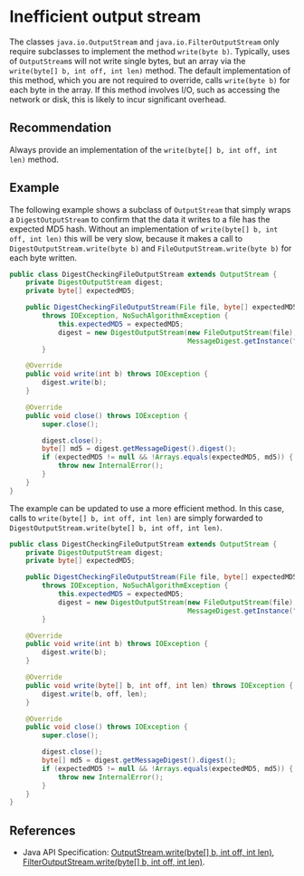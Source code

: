 # Inefficient output stream
The classes `java.io.OutputStream` and `java.io.FilterOutputStream` only require subclasses to implement the method `write(byte b)`. Typically, uses of `OutputStream`s will not write single bytes, but an array via the `write(byte[] b, int off, int len)` method. The default implementation of this method, which you are not required to override, calls `write(byte b)` for each byte in the array. If this method involves I/O, such as accessing the network or disk, this is likely to incur significant overhead.


## Recommendation
Always provide an implementation of the `write(byte[] b, int off, int len)` method.


## Example
The following example shows a subclass of `OutputStream` that simply wraps a `DigestOutputStream` to confirm that the data it writes to a file has the expected MD5 hash. Without an implementation of `write(byte[] b, int off, int len)` this will be very slow, because it makes a call to `DigestOutputStream.write(byte b)` and `FileOutputStream.write(byte b)` for each byte written.


```java
public class DigestCheckingFileOutputStream extends OutputStream {
	private DigestOutputStream digest;
	private byte[] expectedMD5;

	public DigestCheckingFileOutputStream(File file, byte[] expectedMD5)
		throws IOException, NoSuchAlgorithmException {
			this.expectedMD5 = expectedMD5;
			digest = new DigestOutputStream(new FileOutputStream(file),
											MessageDigest.getInstance("MD5"));
		}

	@Override
	public void write(int b) throws IOException {
		digest.write(b);
	}

	@Override
	public void close() throws IOException {
		super.close();

		digest.close();
		byte[] md5 = digest.getMessageDigest().digest();
		if (expectedMD5 != null && !Arrays.equals(expectedMD5, md5)) {
			throw new InternalError();
		}
	}
}

```
The example can be updated to use a more efficient method. In this case, calls to `write(byte[] b, int off, int len)` are simply forwarded to `DigestOutputStream.write(byte[] b, int off, int len)`.


```java
public class DigestCheckingFileOutputStream extends OutputStream {
	private DigestOutputStream digest;
	private byte[] expectedMD5;

	public DigestCheckingFileOutputStream(File file, byte[] expectedMD5)
		throws IOException, NoSuchAlgorithmException {
			this.expectedMD5 = expectedMD5;
			digest = new DigestOutputStream(new FileOutputStream(file),
											MessageDigest.getInstance("MD5"));
		}

	@Override
	public void write(int b) throws IOException {
		digest.write(b);
	}

	@Override
	public void write(byte[] b, int off, int len) throws IOException {
		digest.write(b, off, len);
	}

	@Override
	public void close() throws IOException {
		super.close();

		digest.close();
		byte[] md5 = digest.getMessageDigest().digest();
		if (expectedMD5 != null && !Arrays.equals(expectedMD5, md5)) {
			throw new InternalError();
		}
	}
}

```

## References
* Java API Specification: [OutputStream.write(byte\[\] b, int off, int len)](https://docs.oracle.com/en/java/javase/11/docs/api/java.base/java/io/OutputStream.html#write(byte[],int,int)), [FilterOutputStream.write(byte\[\] b, int off, int len)](https://docs.oracle.com/en/java/javase/11/docs/api/java.base/java/io/FilterOutputStream.html#write(byte[],int,int)).
